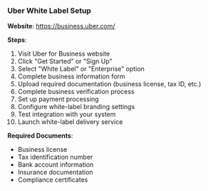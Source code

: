 ### Uber White Label Setup

**Website**: <https://business.uber.com/>

**Steps**:

1. Visit Uber for Business website
2. Click "Get Started" or "Sign Up"
3. Select "White Label" or "Enterprise" option
4. Complete business information form
5. Upload required documentation (business license, tax ID, etc.)
6. Complete business verification process
7. Set up payment processing
8. Configure white-label branding settings
9. Test integration with your system
10. Launch white-label delivery service

**Required Documents**:

- Business license
- Tax identification number
- Bank account information
- Insurance documentation
- Compliance certificates

